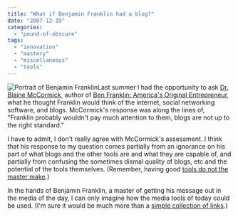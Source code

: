 ```yaml
---
title: "What if Benjamin Franklin had a blog?"
date: "2007-12-19"
categories: 
  - "pound-of-obscure"
tags: 
  - "innovation"
  - "mastery"
  - "miscellaneous"
  - "tools"
---
```


![Portrait of Benjamin Franklin](images/180px-Benjamin_Franklin_by_Jean-Baptiste_Greuze.jpg "Portrait of Benjamin Franklin")Last summer I had the opportunity to ask [Dr. Blaine McCormick](http://www.baylor.edu/christianleadership/index.php?id=36965 "Baylor University:  Blaine McCormick"), author of [Ben Franklin: America's Original Entrepreneur](http://www.shelfari.com/books/24186/Ben-Franklin "Shelfari.com:  Ben Franklin"), what he thought Franklin would think of the internet, social networking software, and blogs. McCormick's response was along the lines of, "Franklin probably wouldn't pay much attention to them, blogs are not up to the right standard."

I have to admit, I don't really agree with McCormick's assessment. I think that his response to my question comes partially from an ignorance on his part of what blogs and the other tools are and what they are capable of, and partially from confusing the sometimes dismal quality of blogs, etc and the potential of the tools themselves. (Remember, having good [tools do not the master make](http://nsl.gbrettmiller.com/2006/tools-do-not-a-master-make "NSL:  Tools do not the master make").)

In the hands of Benjamin Franklin, a master of getting his message out in the media of the day, I can only imagine how the media tools of today could be used. (I'm sure it would be much more than a [simple collection of links](http://nsl.gbrettmiller.com/2007/the-web-log-is-10-tips-for-new-bloggers-from-original-blogger-jorn-barger "NSL:  The web log is 10...").)
